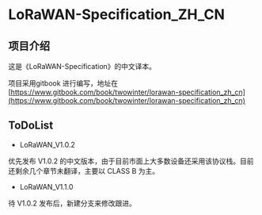 
# LoRaWAN-Specification_ZH_CN

## 项目介绍

这是《LoRaWAN-Specification》的中文译本。

项目采用gitbook 进行编写，地址在[https://www.gitbook.com/book/twowinter/lorawan-specification_zh_cn](https://www.gitbook.com/book/twowinter/lorawan-specification_zh_cn)


## ToDoList

- LoRaWAN_V1.0.2

优先发布 V1.0.2 的中文版本，由于目前市面上大多数设备还采用该协议栈。目前还剩余几个章节未翻译，主要以 CLASS B 为主。

- LoRaWAN_V1.1.0

待 V1.0.2 发布后，新建分支来修改跟进。


